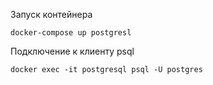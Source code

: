 Запуск контейнера 

`docker-compose up postgresl`

Подключение к клиенту psql

`docker exec -it postgresql psql -U postgres`